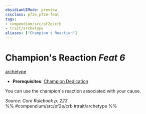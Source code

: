 ```yaml
---
obsidianUIMode: preview
cssclass: pf2e,pf2e-feat
tags:
- compendium/src/pf2e/crb
- trait/archetype
aliases: ["Champion's Reaction"]
---
```

# Champion's Reaction  *Feat 6*  
[archetype](archetype.md "Archetype Feat Trait")  

- **Prerequisites**: [Champion Dedication](champion-dedication.md)

You can use the champion's reaction associated with your cause.

*Source: Core Rulebook p. 223*  
%% #compendium/src/pf2e/crb #trait/archetype %%